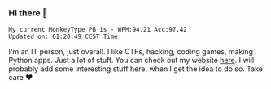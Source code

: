 ### Hi there 👋
<!-- PB START -->
```
My current MonkeyType PB is - WPM:94.21 Acc:97.42
Updated on: 01:20:49 CEST Time
```
<!-- PB END -->
I'm an IT person, just overall. I like CTFs, hacking, coding games, making Python apps. Just a lot of stuff.
You can check out my website [here](https://skill3472.github.io/).
I will probably add some interesting stuff here, when I get the idea to do so. Take care ❤️
